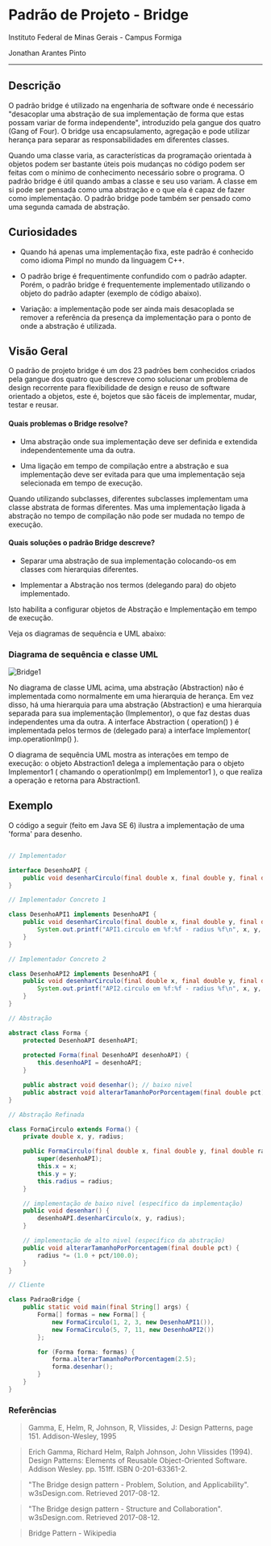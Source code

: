 # Padrão de Projeto - Bridge

Instituto Federal de Minas Gerais - Campus Formiga

Jonathan Arantes Pinto

___

## Descrição

O padrão bridge é utilizado na engenharia de software onde é necessário "desacoplar uma abstração de sua implementação de forma que estas possam variar de forma independente", introduzido pela gangue dos quatro (Gang of Four). O bridge usa encapsulamento, agregação e pode utilizar herança para separar as responsabilidades em diferentes classes.

Quando uma classe varia, as características da programação orientada à objetos podem ser bastante úteis pois mudanças no código podem ser feitas com o mínimo de conhecimento necessário sobre o programa. O padrão bridge é útil quando ambas a classe e seu uso variam. A classe em si pode ser pensada como uma abstração e o que ela é capaz de fazer como implementação. O padrão bridge pode também ser pensado como uma segunda camada de abstração.

## Curiosidades

- Quando há apenas uma implementação fixa, este padrão é conhecido como idioma Pimpl no mundo da linguagem C++.

- O padrão brige é frequentimente confundido com o padrão adapter. Porém, o padrão bridge é frequentemente implementado utilizando o objeto do padrão adapter (exemplo de código abaixo).

- Variação: a implementação pode ser ainda mais desacoplada se remover a referência da presença da implementação para o ponto de onde a abstração é utilizada.

## Visão Geral

O padrão de projeto bridge é um dos 23 padrões bem conhecidos criados pela gangue dos quatro que descreve como solucionar um problema de design recorrente para flexibilidade de design e reuso de software orientado a objetos, este é, bojetos que são fáceis de implementar, mudar, testar e reusar.

#### Quais problemas o Bridge resolve?

- Uma abstração onde sua implementação deve ser definida e extendida independentemente uma da outra.

- Uma ligação em tempo de compilação entre a abstração e sua implementação deve ser evitada para que uma implementação seja selecionada em tempo de execução.

Quando utilizando subclasses, diferentes subclasses implementam uma classe abstrata de formas diferentes. Mas uma implementação ligada à abstração no tempo de compilação não pode ser mudada no tempo de execução.

#### Quais soluções o padrão Bridge descreve?

- Separar uma abstração de sua implementação colocando-os em classes com hierarquias diferentes.

- Implementar a Abstração nos termos (delegando para) do objeto implementado.

Isto habilita a configurar objetos de Abstração e Implementação em tempo de execução.

Veja os diagramas de sequência e UML abaixo:

### Diagrama de sequência e classe UML

![Bridge1](https://upload.wikimedia.org/wikipedia/commons/f/fd/W3sDesign_Bridge_Design_Pattern_UML.jpg)

No diagrama de classe UML acima, uma abstração (Abstraction) não é implementada como normalmente em uma hierarquia de herança. Em vez disso, há uma hierarquia para uma abstração (Abstraction) e uma hierarquia separada para sua implementação (Implementor), o que faz destas duas independentes uma da outra. A interface Abstraction ( operation() ) é implementada pelos termos de (delegado para) a interface Implementor( imp.operationImp() ).

O diagrama de sequência UML mostra as interações em tempo de execução: o objeto Abstraction1 delega a implementação para o objeto Implementor1 ( chamando o operationImp() em Implementor1 ), o que realiza a operação e retorna para Abstraction1.

## Exemplo

O código a seguir (feito em Java SE 6) ilustra a implementação de uma 'forma' para desenho.

```Java

// Implementador

interface DesenhoAPI {
    public void desenharCirculo(final double x, final double y, final double radius);
}

// Implementador Concreto 1

class DesenhoAPI1 implements DesenhoAPI {
    public void desenharCirculo(final double x, final double y, final double radius) {
        System.out.printf("API1.circulo em %f:%f - radius %f\n", x, y, radius);
    }
}

// Implementador Concreto 2

class DesenhoAPI2 implements DesenhoAPI {
    public void desenharCirculo(final double x, final double y, final double radius) {
        System.out.printf("API2.circulo em %f:%f - radius %f\n", x, y, radius);
    }
}

// Abstração

abstract class Forma {
    protected DesenhoAPI desenhoAPI;
    
    protected Forma(final DesenhoAPI desenhoAPI) {
        this.desenhoAPI = desenhoAPI;
    } 

    public abstract void desenhar(); // baixo nivel
    public abstract void alterarTamanhoPorPorcentagem(final double pct); // alto nivel
}

// Abstração Refinada

class FormaCirculo extends Forma() {
    private double x, y, radius;

    public FormaCirculo(final double x, final double y, final double radius, final DesenhoAPI desenhoAPI) {
        super(desenhoAPI);
        this.x = x;
        this.y = y;
        this.radius = radius;
    }

    // implementação de baixo nivel (específico da implementação)
    public void desenhar() {
        desenhoAPI.desenharCirculo(x, y, radius);
    }

    // implementação de alto nivel (específico da abstração)
    public void alterarTamanhoPorPorcentagem(final double pct) {
        radius *= (1.0 + pct/100.0);
    }
}

// Cliente

class PadraoBridge {
    public static void main(final String[] args) {
        Forma[] formas = new Forma[] {
            new FormaCirculo(1, 2, 3, new DesenhoAPI1()),
            new FormaCirculo(5, 7, 11, new DesenhoAPI2())
        };

        for (Forma forma: formas) {
            forma.alterarTamanhoPorPorcentagem(2.5);
            forma.desenhar();
        }
    }
}

```

### Referências

> Gamma, E, Helm, R, Johnson, R, Vlissides, J: Design Patterns, page 151. Addison-Wesley, 1995

> Erich Gamma, Richard Helm, Ralph Johnson, John Vlissides (1994). Design Patterns: Elements of Reusable Object-Oriented Software. Addison Wesley. pp. 151ff. ISBN 0-201-63361-2.

> "The Bridge design pattern - Problem, Solution, and Applicability". w3sDesign.com. Retrieved 2017-08-12.

> "The Bridge design pattern - Structure and Collaboration". w3sDesign.com. Retrieved 2017-08-12.

> Bridge Pattern - Wikipedia

